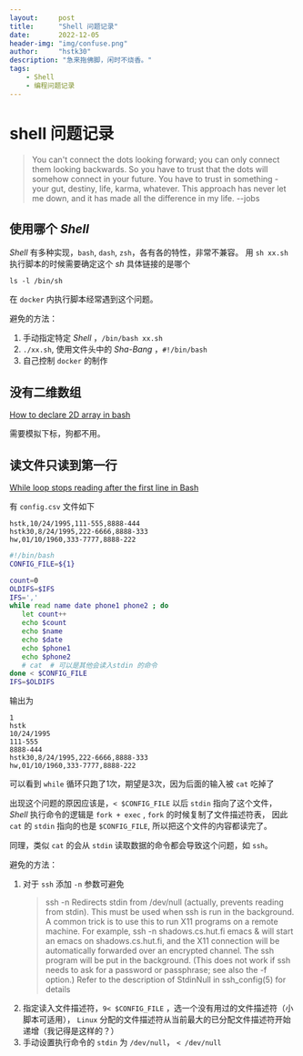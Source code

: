 ```yaml
---
layout:     post
title:      "Shell 问题记录"
date:       2022-12-05
header-img: "img/confuse.png"
author:     "hstk30"
description: "急来拖佛脚，闲时不烧香。"
tags:
    - Shell
    - 编程问题记录
---
```


# shell 问题记录

> You can't connect the dots looking forward; you can only connect them looking backwards. 
> So you have to trust that the dots will somehow connect in your future.
> You have to trust in something - your gut, destiny, life, karma, whatever. 
> This approach has never let me down, and it has made all the difference in my life.
> --jobs


## 使用哪个 *Shell*

*Shell* 有多种实现，`bash`, `dash`, `zsh`，各有各的特性，非常不兼容。
用 `sh xx.sh` 执行脚本的时候需要确定这个 *sh* 具体链接的是哪个

```
ls -l /bin/sh
```

在 `docker` 内执行脚本经常遇到这个问题。

避免的方法：

1. 手动指定特定 *Shell* ，`/bin/bash xx.sh`
2. `./xx.sh`, 使用文件头中的 *Sha-Bang* ，`#!/bin/bash`
3. 自己控制 `docker` 的制作


## 没有二维数组

[How to declare 2D array in bash](https://stackoverflow.com/questions/16487258/how-to-declare-2d-array-in-bash)

需要模拟下标，狗都不用。


## 读文件只读到第一行

[While loop stops reading after the first line in Bash](https://stackoverflow.com/questions/13800225/while-loop-stops-reading-after-the-first-line-in-bash)

有 `config.csv` 文件如下

```
hstk,10/24/1995,111-555,8888-444
hstk30,8/24/1995,222-6666,8888-333
hw,01/10/1960,333-7777,8888-222
```

```sh
#!/bin/bash
CONFIG_FILE=${1}

count=0
OLDIFS=$IFS
IFS=','
while read name date phone1 phone2 ; do
   let count++
   echo $count
   echo $name
   echo $date
   echo $phone1
   echo $phone2
   # cat  # 可以是其他会读入stdin 的命令
done < $CONFIG_FILE
IFS=$OLDIFS
```

输出为

```
1
hstk
10/24/1995
111-555
8888-444
hstk30,8/24/1995,222-6666,8888-333
hw,01/10/1960,333-7777,8888-222
```

可以看到 `while` 循环只跑了1次，期望是3次，因为后面的输入被 `cat` 吃掉了

出现这个问题的原因应该是，`< $CONFIG_FILE` 以后 `stdin` 指向了这个文件， 
*Shell* 执行命令的逻辑是 `fork + exec` , `fork` 的时候复制了文件描述符表，
因此 `cat` 的 `stdin` 指向的也是 `$CONFIG_FILE`, 所以把这个文件的内容都读完了。

同理，类似 `cat` 的会从 `stdin` 读取数据的命令都会导致这个问题，如 `ssh`。

避免的方法：
1. 对于 `ssh` 添加 `-n` 参数可避免 
    > ssh -n      Redirects stdin from /dev/null (actually, prevents reading from stdin).  This must be used when ssh is run in the background.  A common trick is to use this to run X11 programs on a remote machine.  For example, ssh -n shadows.cs.hut.fi emacs & will start an emacs on shadows.cs.hut.fi, and the X11 connection will be automatically forwarded over an encrypted channel.  The ssh program will be put in the background.  (This does not work if ssh needs to ask for a password or passphrase; see also the -f option.)  Refer to the description of StdinNull in ssh_config(5) for details
2. 指定读入文件描述符，`9< $CONFIG_FILE` ，选一个没有用过的文件描述符（小脚本可适用），
    `Linux` 分配的文件描述符从当前最大的已分配文件描述符开始递增（我记得是这样的？）
3. 手动设置执行命令的 `stdin` 为 `/dev/null`， `< /dev/null`
